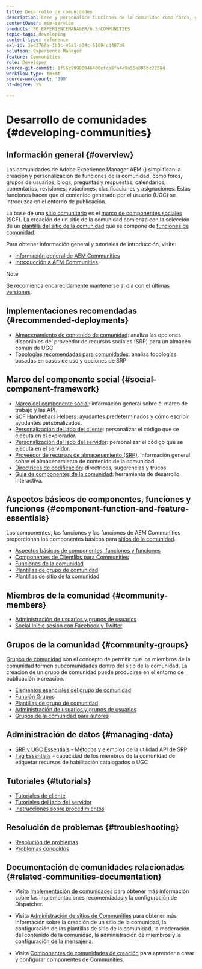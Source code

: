```yaml
---
title: Desarrollo de comunidades
description: Cree y personalice funciones de la comunidad como foros, grupos de usuarios y mucho más.
contentOwner: msm-service
products: SG_EXPERIENCEMANAGER/6.5/COMMUNITIES
topic-tags: developing
content-type: reference
exl-id: 3ed3768a-1b3c-45a1-a34c-61694cd407d9
solution: Experience Manager
feature: Communities
role: Developer
source-git-commit: 1f56c99980846400cfde8fa4e9a55e885bc2258d
workflow-type: tm+mt
source-wordcount: '390'
ht-degree: 5%

---
```


# Desarrollo de comunidades  {#developing-communities}

## Información general {#overview}

Las comunidades de Adobe Experience Manager AEM () simplifican la creación y personalización de funciones de la comunidad, como foros, grupos de usuarios, blogs, preguntas y respuestas, calendarios, comentarios, revisiones, votaciones, clasificaciones y asignaciones. Estas funciones hacen que el contenido generado por el usuario (UGC) se introduzca en el entorno de publicación.

La base de una [sitio comunitario](overview.md#communitiessites) es el [marco de componentes sociales](scf.md) (SCF). La creación de un sitio de la comunidad comienza con la selección de un [plantilla del sitio de la comunidad](sites-console.md) que se compone de [funciones de comunidad](functions.md).

Para obtener información general y tutoriales de introducción, visite:

* [Información general de AEM Communities](overview.md)
* [Introducción a AEM Communities](getting-started.md)

>[!NOTE]
> 
>Se recomienda encarecidamente mantenerse al día con el [últimas versiones](deploy-communities.md#latest-releases).

## Implementaciones recomendadas {#recommended-deployments}

* [Almacenamiento de contenido de comunidad](working-with-srp.md): analiza las opciones disponibles del proveedor de recursos sociales (SRP) para un almacén común de UGC
* [Topologías recomendadas para comunidades](topologies.md): analiza topologías basadas en casos de uso y opciones de SRP

## Marco del componente social {#social-component-framework}

* [Marco del componente social](scf.md): información general sobre el marco de trabajo y las API.
* [SCF Handlebars Helpers](handlebars-helpers.md): ayudantes predeterminados y cómo escribir ayudantes personalizados.
* [Personalización del lado del cliente](client-customize.md): personalizar el código que se ejecuta en el explorador.
* [Personalización del lado del servidor](server-customize.md): personalizar el código que se ejecuta en el servidor.
* [Proveedor de recursos de almacenamiento (SRP)](srp.md): información general sobre el almacenamiento de contenido de la comunidad.
* [Directrices de codificación](code-guide.md): directrices, sugerencias y trucos.
* [Guía de componentes de la comunidad](components-guide.md): herramienta de desarrollo interactiva.

## Aspectos básicos de componentes, funciones y funciones {#component-function-and-feature-essentials}

Los componentes, las funciones y las funciones de AEM Communities proporcionan los componentes básicos para [sitios de la comunidad](sites-console.md).

* [Aspectos básicos de componentes, funciones y funciones](essentials.md)
* [Componentes de Clientlibs para Communities](clientlibs.md)
* [Funciones de la comunidad](functions.md)
* [Plantillas de grupo de comunidad](tools-groups.md)
* [Plantillas de sitio de la comunidad](sites.md)

## Miembros de la comunidad {#community-members}

* [Administración de usuarios y grupos de usuarios](users.md)
* [Social Inicie sesión con Facebook y Twitter](social-login.md)

## Grupos de la comunidad {#community-groups}

[Grupos de comunidad](overview.md#communitygroups) son el concepto de permitir que los miembros de la comunidad formen subcomunidades dentro del sitio de la comunidad. La creación de un grupo de comunidad puede producirse en el entorno de publicación o creación.

* [Elementos esenciales del grupo de comunidad](essentials-groups.md)
* [Función Grupos](functions.md#groups-function)
* [Plantillas de grupo de comunidad](tools-groups.md)
* [Administración de usuarios y grupos de usuarios](users.md)
* [Grupos de la comunidad para autores](creating-groups.md)

## Administración de datos {#managing-data}

* [SRP y UGC Essentials](srp-and-ugc.md) - Métodos y ejemplos de la utilidad API de SRP
* [Tag Essentials](tag.md) - capacidad de los miembros de la comunidad de etiquetar recursos de habilitación catalogados o UGC

## Tutoriales {#tutorials}

* [Tutoriales de cliente](tutorials.md#client-side-customization)
* [Tutoriales del lado del servidor](tutorials.md#server-side-customization)
* [Instrucciones sobre procedimientos](tutorials.md#how-to-instructions)

## Resolución de problemas {#troubleshooting}

* [Resolución de problemas](troubleshooting.md)
* [Problemas conocidos](/help/release-notes/release-notes.md)

## Documentación de comunidades relacionadas {#related-communities-documentation}

* Visita [Implementación de comunidades](deploy-communities.md) para obtener más información sobre las implementaciones recomendadas y la configuración de Dispatcher.

* Visita [Administración de sitios de Communities](administer-landing.md) para obtener más información sobre la creación de un sitio de la comunidad, la configuración de las plantillas de sitio de la comunidad, la moderación del contenido de la comunidad, la administración de miembros y la configuración de la mensajería.

* Visita [Componentes de comunidades de creación](author-communities.md) para aprender a crear y configurar componentes de Communities.
